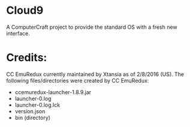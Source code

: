 # Cloud9
A ComputerCraft project to provide the standard OS with a fresh new interface.

# Credits:
CC EmuRedux currently maintained by Xtansia as of 2/8/2016 (US).
The following files/directories were created by CC EmuRedux:
- ccemuredux-launcher-1.8.9.jar
- launcher-0.log
- launcher-0.log.lck
- version.json
- bin (directory)
